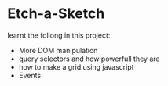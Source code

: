 # Etch-a-Sketch
<p>learnt the follong in this project:</p>
<ul>
  <li>More DOM manipulation</li>
  <li>query selectors and how powerfull they are</li>
  <li>how to make a grid using javascript</li>
  <li>Events</li>
</ul>
